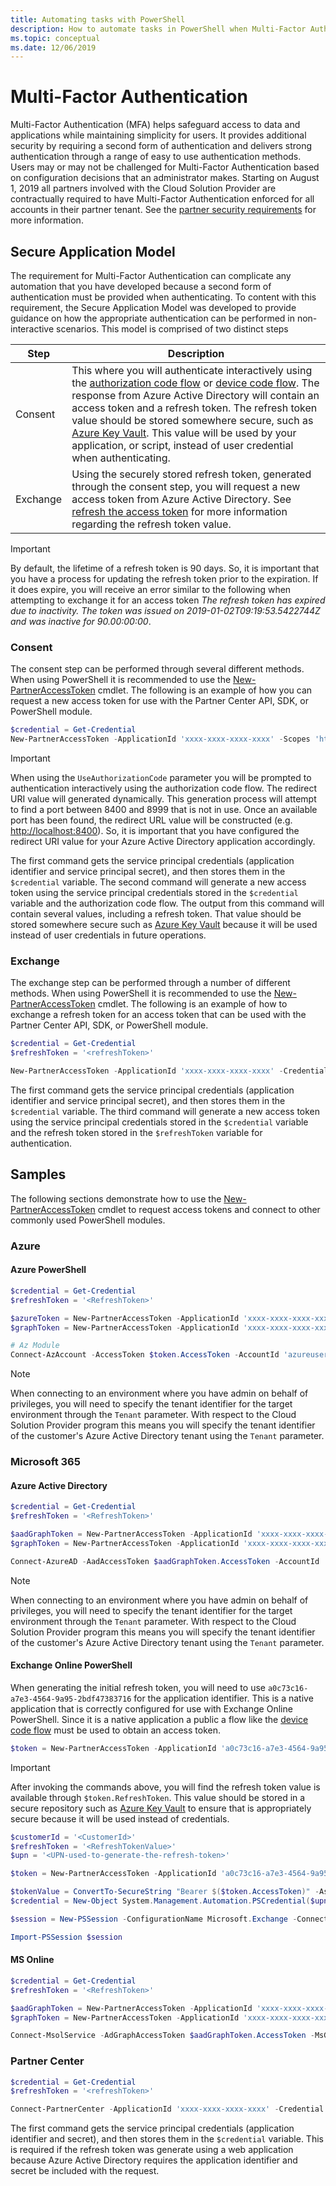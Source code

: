 ```yaml
---
title: Automating tasks with PowerShell
description: How to automate tasks in PowerShell when Multi-Factor Authentication is enforced.
ms.topic: conceptual
ms.date: 12/06/2019
---
```


# Multi-Factor Authentication

Multi-Factor Authentication (MFA) helps safeguard access to data and applications while maintaining simplicity for users. It provides additional security by requiring a second form of authentication and delivers strong authentication through a range of easy to use authentication methods. Users may or may not be challenged for Multi-Factor Authentication based on configuration decisions that an administrator makes. Starting on August 1, 2019 all partners involved with the Cloud Solution Provider are contractually required to have Multi-Factor Authentication enforced for all accounts in their partner tenant. See the [partner security requirements](/partner-center/partner-security-requirements) for more information.

## Secure Application Model

The requirement for Multi-Factor Authentication can complicate any automation that you have developed because a second form of authentication must be provided when authenticating. To content with this requirement, the Secure Application Model was developed to provide guidance on how the appropriate authentication can be performed in non-interactive scenarios. This model is comprised of two distinct steps

| Step | Description |
| ---- | ----------- |
| Consent  | This where you will authenticate interactively using the [authorization code flow](/azure/active-directory/develop/v2-oauth2-auth-code-flow) or [device code flow](/azure/active-directory/develop/v2-oauth2-device-code). The response from Azure Active Directory will contain an access token and a refresh token. The refresh token value should be stored somewhere secure, such as [Azure Key Vault](/azure/key-vault/key-vault-whatis). This value will be used by your application, or script, instead of user credential when authenticating.  |
| Exchange | Using the securely stored refresh token, generated through the consent step, you will request a new access token from Azure Active Directory. See [refresh the access token](/azure/active-directory/develop/v2-oauth2-auth-code-flow#refresh-the-access-token) for more information regarding the refresh token value. |

> [!IMPORTANT]
> By default, the lifetime of a refresh token is 90 days. So, it is important that you have a process for updating the refresh token prior to the expiration. If it does expire, you will receive an error similar to the following when attempting to exchange it for an access token *The refresh token has expired due to inactivity. The token was issued on 2019-01-02T09:19:53.5422744Z and was inactive for 90.00:00:00*.

### Consent

The consent step can be performed through several different methods. When using PowerShell it is recommended to use the [New-PartnerAccessToken](/powershell/module/partnercenter/new-partneraccesstoken) cmdlet. The following is an example of how you can request a new access token for use with the Partner Center API, SDK, or PowerShell module.

```powershell
$credential = Get-Credential
New-PartnerAccessToken -ApplicationId 'xxxx-xxxx-xxxx-xxxx' -Scopes 'https://api.partnercenter.microsoft.com/user_impersonation' -ServicePrincipal -Credential $credential -Tenant 'xxxx-xxxx-xxxx-xxxx' -UseAuthorizationCode
```

> [!IMPORTANT]
> When using the `UseAuthorizationCode` parameter you will be prompted to authentication interactively using the authorization code flow. The redirect URI value will generated dynamically. This generation process will attempt to find a port between 8400 and 8999 that is not in use. Once an available port has been found, the redirect URL value will be constructed (e.g. <http://localhost:8400>). So, it is important that you have configured the redirect URI value for your Azure Active Directory application accordingly.

The first command gets the service principal credentials (application identifier and service principal secret), and then stores them in the `$credential` variable. The second command will generate a new access token using the service principal credentials stored in the `$credential` variable and the authorization code flow. The output from this command will contain several values, including a refresh token. That value should be stored somewhere secure such as [Azure Key Vault](/azure/key-vault/key-vault-whatis) because it will be used instead of user credentials in future operations.

### Exchange

The exchange step can be performed through a number of different methods. When using PowerShell it is recommended to use the [New-PartnerAccessToken](/powershell/module/partnercenter/new-partneraccesstoken) cmdlet. The following is an example of how to exchange a refresh token for an access token that can be used with the Partner Center API, SDK, or PowerShell module.

```powershell
$credential = Get-Credential
$refreshToken = '<refreshToken>'

New-PartnerAccessToken -ApplicationId 'xxxx-xxxx-xxxx-xxxx' -Credential $credential -RefreshToken $refreshToken -Scopes 'https://api.partnercenter.microsoft.com/user_impersonation' -ServicePrincipal -Tenant 'xxxx-xxxx-xxxx-xxxx'
```

The first command gets the service principal credentials (application identifier and service principal secret), and then stores them in the `$credential` variable. The third command will generate a new access token using the service principal credentials stored in the `$credential` variable and the refresh token stored in the `$refreshToken` variable for authentication.

## Samples

The following sections demonstrate how to use the [New-PartnerAccessToken](/powershell/module/partnercenter/new-partneraccesstoken) cmdlet to request access tokens and connect to other commonly used PowerShell modules.

### Azure

#### Azure PowerShell

```powershell
$credential = Get-Credential
$refreshToken = '<RefreshToken>'

$azureToken = New-PartnerAccessToken -ApplicationId 'xxxx-xxxx-xxxx-xxxx' -Credential $credential -RefreshToken $refreshToken -Scopes 'https://management.azure.com//user_impersonation' -ServicePrincipal -Tenant 'xxxx-xxxx-xxxx-xxxx'
$graphToken = New-PartnerAccessToken -ApplicationId 'xxxx-xxxx-xxxx-xxxx' -Credential $credential -RefreshToken $refreshToken -Scopes 'https://graph.microsoft.com/.default' -ServicePrincipal -Tenant 'xxxx-xxxx-xxxx-xxxx'

# Az Module
Connect-AzAccount -AccessToken $token.AccessToken -AccountId 'azureuser@contoso.com' -GraphAccessToken $graphToken.AccessToken -TenantId 'xxxx-xxxx-xxxx-xxxx'
```

> [!NOTE]
> When connecting to an environment where you have admin on behalf of privileges, you will need to specify the tenant identifier for the target environment through the `Tenant` parameter. With respect to the Cloud Solution Provider program this means you will specify the tenant identifier of the customer's Azure Active Directory tenant using the `Tenant` parameter.

### Microsoft 365

#### Azure Active Directory

```powershell
$credential = Get-Credential
$refreshToken = '<RefreshToken>'

$aadGraphToken = New-PartnerAccessToken -ApplicationId 'xxxx-xxxx-xxxx-xxxx' -Credential $credential -RefreshToken $refreshToken -Scopes 'https://graph.windows.net/.default' -ServicePrincipal -Tenant 'xxxx-xxxx-xxxx-xxxx'
$graphToken = New-PartnerAccessToken -ApplicationId 'xxxx-xxxx-xxxx-xxxx' -Credential $credential -RefreshToken $refreshToken -Scopes 'https://graph.microsoft.com/.default' -ServicePrincipal -Tenant 'xxxx-xxxx-xxxx-xxxx'

Connect-AzureAD -AadAccessToken $aadGraphToken.AccessToken -AccountId 'azureuser@contoso.com' -MsAccessToken $graphToken.AccessToken
```

> [!NOTE]
> When connecting to an environment where you have admin on behalf of privileges, you will need to specify the tenant identifier for the target environment through the `Tenant` parameter. With respect to the Cloud Solution Provider program this means you will specify the tenant identifier of the customer's Azure Active Directory tenant using the `Tenant` parameter.

#### Exchange Online PowerShell

When generating the initial refresh token, you will need to use `a0c73c16-a7e3-4564-9a95-2bdf47383716` for the application identifier. This is a native application that is correctly configured for use with Exchange Online PowerShell. Since it is a native application a public a flow like the [device code flow](https://docs.microsoft.com/azure/active-directory/develop/msal-authentication-flows#device-code) must be used to obtain an access token.

```powershell
$token = New-PartnerAccessToken -ApplicationId 'a0c73c16-a7e3-4564-9a95-2bdf47383716' -Scopes 'https://outlook.office365.com/.default' -Tenant 'xxxx-xxxx-xxxx-xxxx' -UseDeviceAuthentication
```

> [!IMPORTANT]
> After invoking the commands above, you will find the refresh token value is available through `$token.RefreshToken`. This value should be stored in a secure repository such as [Azure Key Vault](https://azure.microsoft.com/services/key-vault/) to ensure that is appropriately secure because it will be used instead of credentials.

```powershell
$customerId = '<CustomerId>'
$refreshToken = '<RefreshTokenValue>'
$upn = '<UPN-used-to-generate-the-refresh-token>'

$token = New-PartnerAccessToken -ApplicationId 'a0c73c16-a7e3-4564-9a95-2bdf47383716' -RefreshToken $refreshToken -Scopes 'https://outlook.office365.com/.default' -Tenant $customerId

$tokenValue = ConvertTo-SecureString "Bearer $($token.AccessToken)" -AsPlainText -Force
$credential = New-Object System.Management.Automation.PSCredential($upn, $tokenValue)

$session = New-PSSession -ConfigurationName Microsoft.Exchange -ConnectionUri "https://outlook.office365.com/powershell-liveid?DelegatedOrg=$($customerId)&BasicAuthToOAuthConversion=true" -Credential $credential -Authentication Basic -AllowRedirection

Import-PSSession $session
```

#### MS Online

```powershell
$credential = Get-Credential
$refreshToken = '<RefreshToken>'

$aadGraphToken = New-PartnerAccessToken -ApplicationId 'xxxx-xxxx-xxxx-xxxx' -Credential $credential -RefreshToken $refreshToken -Scopes 'https://graph.windows.net/.default' -ServicePrincipal -Tenant 'xxxx-xxxx-xxxx-xxxx'
$graphToken = New-PartnerAccessToken -ApplicationId 'xxxx-xxxx-xxxx-xxxx' -Credential $credential -RefreshToken $refreshToken -Scopes 'https://graph.microsoft.com/.default' -ServicePrincipal -Tenant 'xxxx-xxxx-xxxx-xxxx'

Connect-MsolService -AdGraphAccessToken $aadGraphToken.AccessToken -MsGraphAccessToken $graphToken.AccessToken
```

### Partner Center

```powershell
$credential = Get-Credential
$refreshToken = '<refreshToken>'

Connect-PartnerCenter -ApplicationId 'xxxx-xxxx-xxxx-xxxx' -Credential $credential -RefreshToken $refreshToken
```

The first command gets the service principal credentials (application identifier and secret), and then stores them in the `$credential` variable. This is required if the refresh token was generate using a web application because Azure Active Directory requires the application identifier and secret be included with the request.
